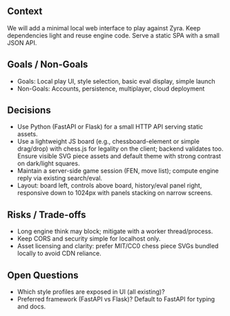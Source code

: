 ## Context
We will add a minimal local web interface to play against Zyra. Keep dependencies light and reuse engine code. Serve a static SPA with a small JSON API.

## Goals / Non-Goals
- Goals: Local play UI, style selection, basic eval display, simple launch
- Non-Goals: Accounts, persistence, multiplayer, cloud deployment

## Decisions
- Use Python (FastAPI or Flask) for a small HTTP API serving static assets.
- Use a lightweight JS board (e.g., chessboard-element or simple drag/drop) with chess.js for legality on the client; backend validates too. Ensure visible SVG piece assets and default theme with strong contrast on dark/light squares.
- Maintain a server-side game session (FEN, move list); compute engine reply via existing search/eval.
- Layout: board left, controls above board, history/eval panel right, responsive down to 1024px with panels stacking on narrow screens.

## Risks / Trade-offs
- Long engine think may block; mitigate with a worker thread/process.
- Keep CORS and security simple for localhost only.
 - Asset licensing and clarity: prefer MIT/CC0 chess piece SVGs bundled locally to avoid CDN reliance.

## Open Questions
- Which style profiles are exposed in UI (all existing)?
- Preferred framework (FastAPI vs Flask)? Default to FastAPI for typing and docs.
